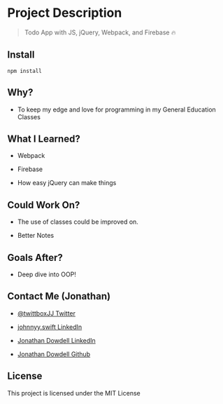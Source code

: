 # Project Description

> Todo App with JS, jQuery, Webpack, and Firebase 🔥

## Install

`npm install`

## Why?

* To keep my edge and love for programming in my General Education Classes

## What I Learned?

* Webpack

* Firebase

* How easy jQuery can make things

## Could Work On?

* The use of classes could be improved on.

* Better Notes

## Goals After?

* Deep dive into OOP!

## Contact Me (Jonathan)

* [@twittboxJJ Twitter](https://twitter.com/twittboxJJ)

* [johnnyy.swift LinkedIn](https://www.instagram.com/johnnyy.swift/)

* [Jonathan Dowdell LinkedIn](https://www.linkedin.com/in/jonathan-dowdell-09719a180/)

* [Jonathan Dowdell Github](https://github.com/JonathanDowdell)

## License

This project is licensed under the MIT License
